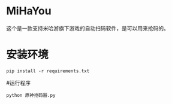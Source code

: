 # MiHaYou
这个是一款支持米哈游旗下游戏的自动扫码软件，是可以用来抢码的。
# 安装环境
```
pip install -r requirements.txt
```
#运行程序
```
python 原神抢码器.py
```
